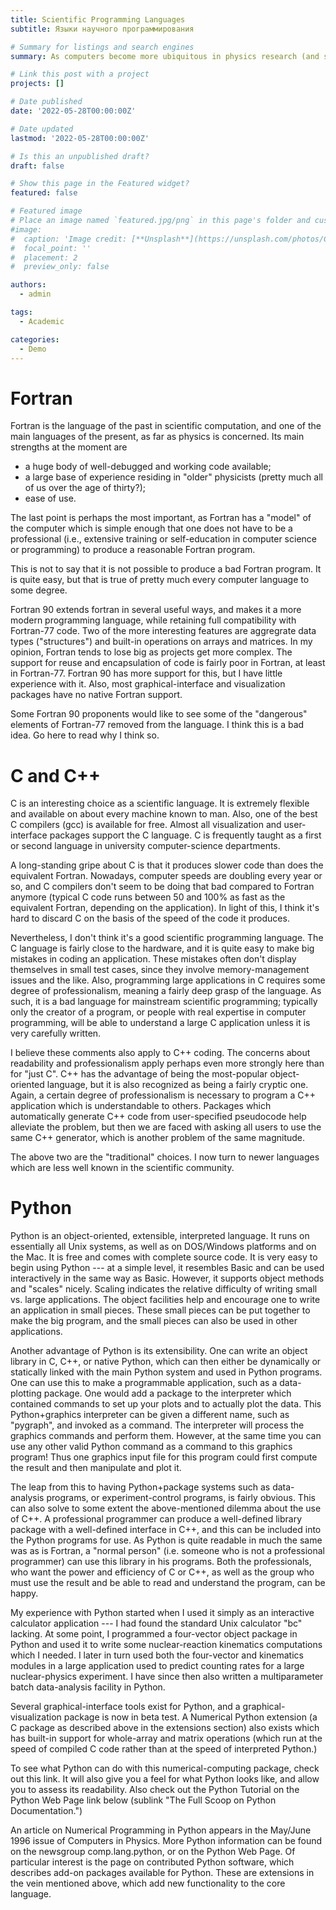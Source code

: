 ```yaml
---
title: Scientific Programming Languages
subtitle: Языки научного программирования

# Summary for listings and search engines
summary: As computers become more ubiquitous in physics research (and scientific research in general), the issue of which programming languages to use becomes more important. Factors which especially influence the importance of this question are the increasing complexity of the tasks being programmed; the increasing complexity and diversity of the machines being programmed; the increasing use of graphical visualization and interfacing to scientific programs; and the increasing number of the programming languages available in which to program.

# Link this post with a project
projects: []

# Date published
date: '2022-05-28T00:00:00Z'

# Date updated
lastmod: '2022-05-28T00:00:00Z'

# Is this an unpublished draft?
draft: false

# Show this page in the Featured widget?
featured: false

# Featured image
# Place an image named `featured.jpg/png` in this page's folder and customize its options here.
#image:
#  caption: 'Image credit: [**Unsplash**](https://unsplash.com/photos/CpkOjOcXdUY)'
#  focal_point: ''
#  placement: 2
#  preview_only: false

authors:
  - admin

tags:
  - Academic

categories:
  - Demo
---
```


# Fortran

Fortran is the language of the past in scientific computation, and one of the main languages of the present, as far as physics is concerned. Its main strengths at the moment are

- a huge body of well-debugged and working code available;
- a large base of experience residing in "older" physicists (pretty much all of us over the age of thirty?);
- ease of use. 

The last point is perhaps the most important, as Fortran has a "model" of the computer which is simple enough that one does not have to be a professional (i.e., extensive training or self-education in computer science or programming) to produce a reasonable Fortran program.

This is not to say that it is not possible to produce a bad Fortran program. It is quite easy, but that is true of pretty much every computer language to some degree.

Fortran 90 extends fortran in several useful ways, and makes it a more modern programming language, while retaining full compatibility with Fortran-77 code. Two of the more interesting features are aggregrate data types ("structures") and built-in operations on arrays and matrices. In my opinion, Fortran tends to lose big as projects get more complex. The support for reuse and encapsulation of code is fairly poor in Fortran, at least in Fortran-77. Fortran 90 has more support for this, but I have little experience with it. Also, most graphical-interface and visualization packages have no native Fortran support.

Some Fortran 90 proponents would like to see some of the "dangerous" elements of Fortran-77 removed from the language. I think this is a bad idea. Go here to read why I think so.

# C and C++

C is an interesting choice as a scientific language. It is extremely flexible and available on about every machine known to man. Also, one of the best C compilers (gcc) is available for free. Almost all visualization and user-interface packages support the C language. C is frequently taught as a first or second language in university computer-science departments.

A long-standing gripe about C is that it produces slower code than does the equivalent Fortran. Nowadays, computer speeds are doubling every year or so, and C compilers don't seem to be doing that bad compared to Fortran anymore (typical C code runs between 50 and 100% as fast as the equivalent Fortran, depending on the application). In light of this, I think it's hard to discard C on the basis of the speed of the code it produces.

Nevertheless, I don't think it's a good scientific programming language. The C language is fairly close to the hardware, and it is quite easy to make big mistakes in coding an application. These mistakes often don't display themselves in small test cases, since they involve memory-management issues and the like. Also, programming large applications in C requires some degree of professionalism, meaning a fairly deep grasp of the language. As such, it is a bad language for mainstream scientific programming; typically only the creator of a program, or people with real expertise in computer programming, will be able to understand a large C application unless it is very carefully written.

I believe these comments also apply to C++ coding. The concerns about readability and professionalism apply perhaps even more strongly here than for "just C". C++ has the advantage of being the most-popular object-oriented language, but it is also recognized as being a fairly cryptic one. Again, a certain degree of professionalism is necessary to program a C++ application which is understandable to others. Packages which automatically generate C++ code from user-specified pseudocode help alleviate the problem, but then we are faced with asking all users to use the same C++ generator, which is another problem of the same magnitude.

The above two are the "traditional" choices. I now turn to newer languages which are less well known in the scientific community.

# Python

Python is an object-oriented, extensible, interpreted language. It runs on essentially all Unix systems, as well as on DOS/Windows platforms and on the Mac. It is free and comes with complete source code. It is very easy to begin using Python --- at a simple level, it resembles Basic and can be used interactively in the same way as Basic. However, it supports object methods and "scales" nicely. Scaling indicates the relative difficulty of writing small vs. large applications. The object facilities help and encourage one to write an application in small pieces. These small pieces can be put together to make the big program, and the small pieces can also be used in other applications.

Another advantage of Python is its extensibility. One can write an object library in C, C++, or native Python, which can then either be dynamically or statically linked with the main Python system and used in Python programs. One can use this to make a programmable application, such as a data-plotting package. One would add a package to the interpreter which contained commands to set up your plots and to actually plot the data. This Python+graphics interpreter can be given a different name, such as "pygraph", and invoked as a command. The interpreter will process the graphics commands and perform them. However, at the same time you can use any other valid Python command as a command to this graphics program! Thus one graphics input file for this program could first compute the result and then manipulate and plot it.

The leap from this to having Python+package systems such as data-analysis programs, or experiment-control programs, is fairly obvious. This can also solve to some extent the above-mentioned dilemma about the use of C++. A professional programmer can produce a well-defined library package with a well-defined interface in C++, and this can be included into the Python programs for use. As Python is quite readable in much the same was as is Fortran, a "normal person" (i.e. someone who is not a professional programmer) can use this library in his programs. Both the professionals, who want the power and efficiency of C or C++, as well as the group who must use the result and be able to read and understand the program, can be happy.

My experience with Python started when I used it simply as an interactive calculator application --- I had found the standard Unix calculator "bc" lacking. At some point, I programmed a four-vector object package in Python and used it to write some nuclear-reaction kinematics computations which I needed. I later in turn used both the four-vector and kinematics modules in a large application used to predict counting rates for a large nuclear-physics experiment. I have since then also written a multiparameter batch data-analysis facility in Python.

Several graphical-interface tools exist for Python, and a graphical-visualization package is now in beta test. A Numerical Python extension (a C package as described above in the extensions section) also exists which has built-in support for whole-array and matrix operations (which run at the speed of compiled C code rather than at the speed of interpreted Python.)

To see what Python can do with this numerical-computing package, check out this link. It will also give you a feel for what Python looks like, and allow you to assess its readability. Also check out the Python Tutorial on the Python Web Page link below (sublink "The Full Scoop on Python Documentation.")

An article on Numerical Programming in Python appears in the May/June 1996 issue of Computers in Physics. More Python information can be found on the newsgroup comp.lang.python, or on the Python Web Page. Of particular interest is the page on contributed Python software, which describes add-on packages available for Python. These are extensions in the vein mentioned above, which add new functionality to the core language. 